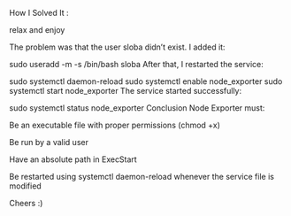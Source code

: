 How I Solved It  : 

relax and enjoy 

The problem was that the user sloba didn’t exist. I added it:

sudo useradd -m -s /bin/bash sloba
After that, I restarted the service:

sudo systemctl daemon-reload
sudo systemctl enable node_exporter
sudo systemctl start node_exporter
The service started successfully:


sudo systemctl status node_exporter
Conclusion
Node Exporter must:

Be an executable file with proper permissions (chmod +x)

Be run by a valid user

Have an absolute path in ExecStart

Be restarted using systemctl daemon-reload whenever the service file is modified

Cheers :) 

